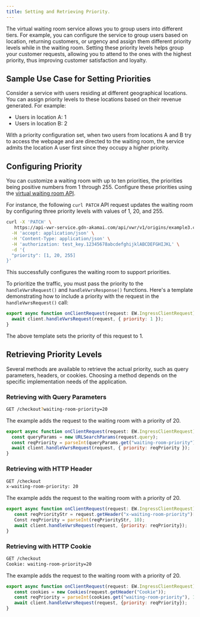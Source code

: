 ```yaml
---
title: Setting and Retrieving Priority.
---
```


The virtual waiting room service allows you to group users into different tiers. For example, you can configure the service to group users based on location, returning customers, or urgency and assign them different priority levels while in the waiting room. Setting these priority levels helps group your customer requests, allowing you to attend to the ones with the highest priority, thus improving customer satisfaction and loyalty.

## Sample Use Case for Setting Priorities

Consider a service with users residing at different geographical locations. You can assign priority levels to these locations based on their revenue generated. For example:

- Users in location A: 1
- Users in location B: 2

With a priority configuration set, when two users from locations A and B try to access the webpage and are directed to the waiting room, the service admits the location A user first since they occupy a higher priority.

## Configuring Priority

You can customize a waiting room with up to ten priorities, the priorities being positive numbers from 1 through 255. Configure these priorities using the [virtual waiting room API](https://www.macrometa.com/docs/apiVwrs#/operations/createWaitingRoom).

For instance, the following `curl PATCH` API request updates the waiting room by configuring three priority levels with values of 1, 20, and 255. 

```bash
curl -X 'PATCH' \
   https://api-vwr-service.gdn-akamai.com/api/vwr/v1/origins/example3.com \
  -H 'accept: application/json' \
  -H 'Content-Type: application/json' \
  -H 'authorization: test_key.12345678abcdefghijklABCDEFGHIJKL' \
  -d '{
  "priority": [1, 20, 255]
}'
```

This successfully configures the waiting room to support priorities. 

To prioritize the traffic, you must pass the priority to the `handleVwrsRequest()` and `handleVwrsResponse()` functions. Here's a template demonstrating how to include a priority with the request in the `handleVwrsRequest()` call:

```js
export async function onClientRequest(request: EW.IngressClientRequest) {
  await client.handleVwrsRequest(request, { priority: 1 });
}
```

The above template sets the priority of this request to 1.

## Retrieving Priority Levels

Several methods are available to retrieve the actual priority, such as query parameters, headers, or cookies. Choosing a method depends on the specific implementation needs of the application.

### Retrieving with Query Parameters

```bash
GET /checkout?waiting-room-priority=20
```

The example adds the request to the waiting room with a priority of 20.

```js
export async function onClientRequest(request: EW.IngressClientRequest) {
  const queryParams = new URLSearchParams(request.query);
  const reqPriority = parseInt(queryParams.get("waiting-room-priority"), 10);
  await client.handleVwrsRequest(request, { priority: reqPriority });
}
```

### Retrieving with HTTP Header

```bash
GET /checkout
x-waiting-room-priority: 20
```

The example adds the request to the waiting room with a priority of 20.

```js
export async function onClientRequest(request: EW.IngressClientRequest) {
   const reqPriorityStr = request.getHeader("x-waiting-room-priority")[0];
   Const reqPriority = parseInt(reqPriorityStr, 10);
   await client.handleVwrsRequest(request, {priority: reqPriority});
}
```

### Retrieving with HTTP Cookie

```bash
GET /checkout
Cookie: waiting-room-priority=20
```

The example adds the request to the waiting room with a priority of 20.

```javascript
export async function onClientRequest(request: EW.IngressClientRequest) {
   const cookies = new Cookies(request.getHeader("Cookie"));
   const reqPriority = parseInt(cookies.get("waiting-room-priority"), 10);
   await client.handleVwrsRequest(request, {priority: reqPriority});
}
```
